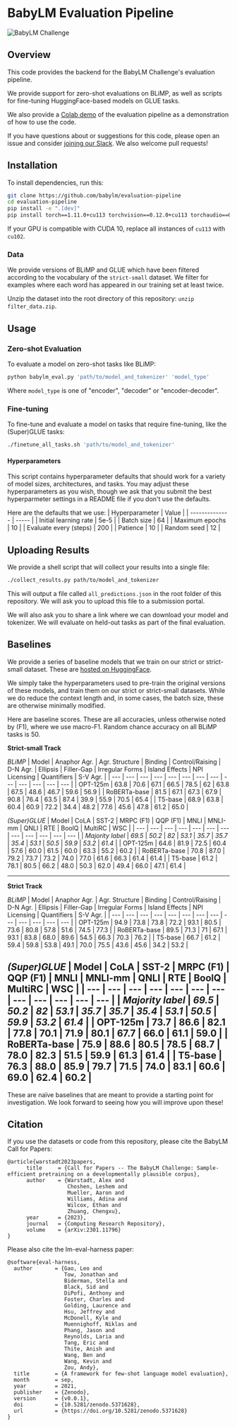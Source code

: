 # BabyLM Evaluation Pipeline
![BabyLM Challenge](assets/babylm.png)

## Overview

This code provides the backend for the BabyLM Challenge's evaluation pipeline. 

We provide support for zero-shot evaluations on BLiMP, as well as scripts for fine-tuning HuggingFace-based models on GLUE tasks.

We also provide a [Colab demo](https://colab.research.google.com/drive/1HX2D3wztO81tKcqCeV_ecRcEUseBVuTc?usp=sharing) of the evaluation pipeline as a demonstration of how to use the code.

If you have questions about or suggestions for this code, please open an issue and consider [joining our Slack](https://join.slack.com/t/babylmchallenge/shared_invite/zt-1s8el4mro-qvVO447l3POBZcUNvMWQcg). We also welcome pull requests!

## Installation

To install dependencies, run this:

```bash
git clone https://github.com/babylm/evaluation-pipeline
cd evaluation-pipeline
pip install -e ".[dev]"
pip install torch==1.11.0+cu113 torchvision==0.12.0+cu113 torchaudio==0.11.0 --extra-index-url https://download.pytorch.org/whl/cu113
```

If your GPU is compatible with CUDA 10, replace all instances of `cu113` with `cu102`.

### Data
We provide versions of BLiMP and GLUE which have been filtered according to the vocabulary of the `strict-small` dataset. We filter for examples where each word has appeared in our training set at least twice.

Unzip the dataset into the root directory of this repository: `unzip filter_data.zip`.

## Usage
### Zero-shot Evaluation
To evaluate a model on zero-shot tasks like BLiMP:

```bash
python babylm_eval.py 'path/to/model_and_tokenizer' 'model_type'
```

Where `model_type` is one of "encoder", "decoder" or "encoder-decoder".

### Fine-tuning
To fine-tune and evaluate a model on tasks that require fine-tuning, like the (Super)GLUE tasks:

```bash
./finetune_all_tasks.sh 'path/to/model_and_tokenizer'
```

#### Hyperparameters
This script contains hyperparameter defaults that should work for a variety of model sizes, architectures, and tasks. You may adjust these hyperparameters as you wish, though we ask that you submit the best hyperparmeter settings in a README file if you don't use the defaults.

Here are the defaults that we use:
| Hyperparameter | Value |
| -------------- | ----- |
| Initial learning rate | 5e-5 |
| Batch size | 64 |
| Maximum epochs | 10 |
| Evaluate every (steps) | 200 |
| Patience | 10 |
| Random seed | 12 |

## Uploading Results
We provide a shell script that will collect your results into a single file:

```bash
./collect_results.py path/to/model_and_tokenizer
```

This will output a file called `all_predictions.json` in the root folder of this repository. We will ask you to upload this file to a submission portal.

We will also ask you to share a link where we can download your model and tokenizer. We will evaluate on held-out tasks as part of the final evaluation.

## Baselines
We provide a series of baseline models that we train on our strict or strict-small dataset. These are [hosted on HuggingFace](https://huggingface.co/babylm).

We simply take the hyperparameters used to pre-train the original versions of these models, and train them on our strict or strict-small datasets. While we do reduce the context length and, in some cases, the batch size, these are otherwise minimally modified.

Here are baseline scores. These are all accuracies, unless otherwise noted by (F1), where we use macro-F1. Random chance accuracy on all BLiMP tasks is 50.

**Strict-small Track**

*BLiMP*
| Model | Anaphor Agr. | Agr. Structure | Binding | Control/Raising | D-N Agr. | Ellipsis | Filler-Gap | Irregular Forms | Island Effects | NPI Licensing | Quantifiers | S-V Agr. |
| --- | --- | --- | --- | --- | --- | --- | --- | --- | --- | --- | --- | --- |
| OPT-125m | 63.8 | 70.6 | 67.1 | 66.5 | 78.5 | 62 | 63.8 | 67.5 | 48.6 | 46.7 | 59.6 | 56.9 |
| RoBERTa-base | 81.5 | 67.1 | 67.3 | 67.9 | 90.8 | 76.4 | 63.5 | 87.4 | 39.9 | 55.9 | 70.5 | 65.4 |
| T5-base | 68.9 | 63.8 | 60.4 | 60.9 | 72.2 | 34.4 | 48.2 | 77.6 | 45.6 | 47.8 | 61.2 | 65.0 |

*(Super)GLUE*
| Model | CoLA | SST-2 | MRPC (F1) | QQP (F1) | MNLI | MNLI-mm | QNLI | RTE | BoolQ | MultiRC | WSC |
| --- | --- | --- | --- | --- | --- | --- | --- | --- | --- | --- | --- |
| *Majority label* | *69.5* | *50.2* | *82* | *53.1* | *35.7* | *35.7* | *35.4* | *53.1* | *50.5* | *59.9* | *53.2* | *61.4* |
| OPT-125m | 64.6 | 81.9 | 72.5 | 60.4 | 57.6 | 60.0 | 61.5 | 60.0 | 63.3 | 55.2 | 60.2 |
| RoBERTa-base | 70.8 | 87.0 | 79.2 | 73.7 | 73.2 | 74.0 | 77.0 | 61.6 | 66.3 | 61.4 | 61.4 |
| T5-base | 61.2 | 78.1 | 80.5 | 66.2 | 48.0 | 50.3 | 62.0 | 49.4 | 66.0 | 47.1 | 61.4 |

-------------

**Strict Track**

*BLiMP*
| Model | Anaphor Agr. | Agr. Structure | Binding | Control/Raising | D-N Agr. | Ellipsis | Filler-Gap | Irregular Forms | Island Effects | NPI Licensing | Quantifiers | S-V Agr. |
| --- | --- | --- | --- | --- | --- | --- | --- | --- | --- | --- | --- | --- |
| OPT-125m | 94.9 | 73.8 | 73.8 | 72.2 | 93.1 | 80.5 | 73.6 | 80.8 | 57.8 | 51.6 | 74.5 | 77.3 |
| RoBERTa-base | 89.5 | 71.3 | 71 | 67.1 | 93.1 | 83.8 | 68.0 | 89.6 | 54.5 | 66.3 | 70.3 | 76.2 |
| T5-base | 66.7 | 61.2 | 59.4 | 59.8 | 53.8 | 49.1 | 70.0 | 75.5 | 43.6 | 45.6 | 34.2 | 53.2 |

*(Super)GLUE*
| Model | CoLA | SST-2 | MRPC (F1) | QQP (F1) | MNLI | MNLI-mm | QNLI | RTE | BoolQ | MultiRC | WSC |
| --- | --- | --- | --- | --- | --- | --- | --- | --- | --- | --- | --- |
| *Majority label* | *69.5* | *50.2* | *82* | *53.1* | *35.7* | *35.7* | *35.4* | *53.1* | *50.5* | *59.9* | *53.2* | *61.4* |
| OPT-125m | 73.7 | 86.6 | 82.1 | 77.8 | 70.1 | 71.9 | 80.1 | 67.7 | 66.0 | 61.1 | 59.0 |
| RoBERTa-base | 75.9 | 88.6 | 80.5 | 78.5 | 68.7 | 78.0 | 82.3 | 51.5 | 59.9 | 61.3 | 61.4 |
| T5-base | 76.3 | 88.0 | 85.9 | 79.7 | 71.5 | 74.0 | 83.1 | 60.6 | 69.0 | 62.4 | 60.2 |
-----------------------

These are naïve baselines that are meant to provide a starting point for investigation. We look forward to seeing how you will improve upon these!

## Citation
If you use the datasets or code from this repository, please cite the BabyLM Call for Papers:

```
@article{warstadt2023papers,
      title     = {Call for Papers -- The BabyLM Challenge: Sample-efficient pretraining on a developmentally plausible corpus}, 
      author    = {Warstadt, Alex and
                   Choshen, Leshem and
                   Mueller, Aaron and
                   Williams, Adina and
                   Wilcox, Ethan and
                   Zhuang, Chengxu},
      year      = {2023},
      journal   = {Computing Research Repository},
      volume    = {arXiv:2301.11796}
}
```

Please also cite the lm-eval-harness paper:
```
@software{eval-harness,
  author       = {Gao, Leo and
                  Tow, Jonathan and
                  Biderman, Stella and
                  Black, Sid and
                  DiPofi, Anthony and
                  Foster, Charles and
                  Golding, Laurence and
                  Hsu, Jeffrey and
                  McDonell, Kyle and
                  Muennighoff, Niklas and
                  Phang, Jason and
                  Reynolds, Laria and
                  Tang, Eric and
                  Thite, Anish and
                  Wang, Ben and
                  Wang, Kevin and
                  Zou, Andy},
  title        = {A framework for few-shot language model evaluation},
  month        = sep,
  year         = 2021,
  publisher    = {Zenodo},
  version      = {v0.0.1},
  doi          = {10.5281/zenodo.5371628},
  url          = {https://doi.org/10.5281/zenodo.5371628}
}
```
